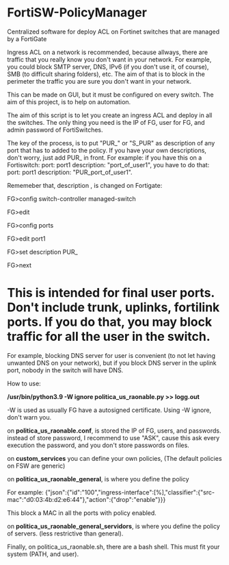 # FortiSW-PolicyManager
Centralized software for deploy ACL on Fortinet switches that are managed by a FortiGate

Ingress ACL on a network is recommended, because allways, there are traffic that you really know you don't want in your network. For example, you could block SMTP server, DNS, IPv6 (if you don't use it, of course), SMB (to difficult sharing folders), etc. The aim of that is to block in the perimeter the traffic you are sure you don't want in your network.

This can be made on GUI, but it must be configured on every switch. The aim of this project, is to help on automation.

The aim of this script is to let you create an ingress ACL and deploy in all the switches. The only thing you need is the IP of FG, user for FG, and admin password of FortiSwitches.

The key of the process, is to put "PUR_" or "S_PUR" as description of any port that has to added to the policy. If you have your own descriptions, don't worry, just add PUR_ in front. For example: if you have this on a Fortiswitch: port: port1 description: "port_of_user1", you have to do that: port: port1 description: "PUR_port_of_user1". 
<p>
  <p>
Rememeber that, description , is changed on Fortigate:
<p>
  <p>
FG>config switch-controller managed-switch<p>
FG>edit <SN_SWITCH><p>
FG>config ports<p>
FG>edit port1<p>
FG>set description PUR_<p>
FG>next<p>
<p>
<p>
<p>

# This is intended for final user ports. Don't include trunk, uplinks, fortilink ports. If you do that, you may block traffic for all the user in the switch. 
  <p> For example, blocking DNS server for user is convenient (to not let having unwanted DNS on your network), but if you block DNS server in the uplink port, nobody in the switch will have DNS.

How to use:


<b>/usr/bin/python3.9 -W ignore politica_us_raonable.py >> logg.out </b>

-W is used as usually FG have a autosigned certificate. Using -W ignore, don't warn you.

on <b>politica_us_raonable.conf</b>, is stored the IP of FG, users, and passwords. instead of store password, I recommend to use "ASK", cause this ask every execution the password, and you don't store passwords on files.

on <b>custom_services</b> you can define your own policies, (The default policies on FSW are generic)

on <b>politica_us_raonable_general</b>, is where you define the policy 

For example:
<r>
{"json":{"id":"100","ingress-interface":[%],"classifier":{"src-mac":"d0:03:4b:d2:e6:44"},"action":{"drop":"enable"}}}

This block a MAC in all the ports with policy enabled.
<p>
on <b>politica_us_raonable_general_servidors</b>, is where you define the policy of servers. (less restrictive than general).

<p>
Finally, on politica_us_raonable.sh, there are a bash shell. This must fit your system (PATH, and user). 
<br>
